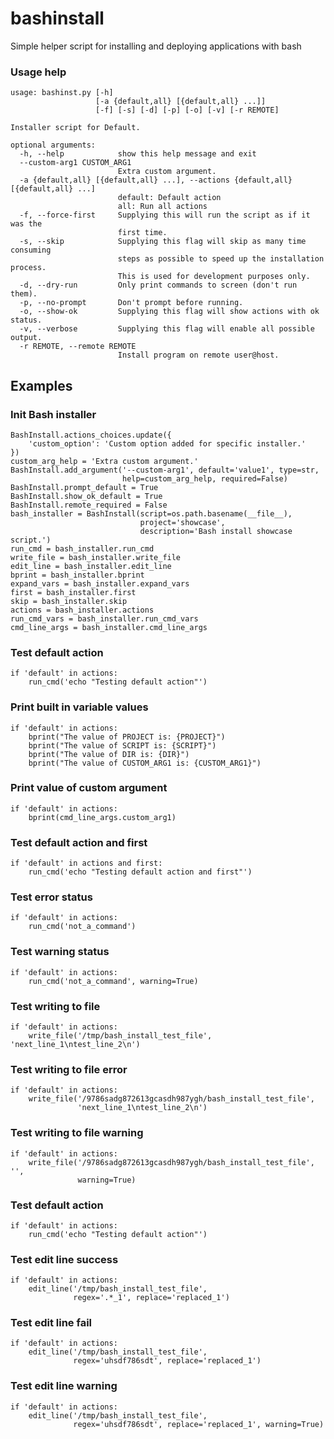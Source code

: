 # bashinstall
Simple helper script for installing and deploying applications with bash

### Usage help

```
usage: bashinst.py [-h]
                   [-a {default,all} [{default,all} ...]]
                   [-f] [-s] [-d] [-p] [-o] [-v] [-r REMOTE]

Installer script for Default.

optional arguments:
  -h, --help            show this help message and exit
  --custom-arg1 CUSTOM_ARG1
                        Extra custom argument.
  -a {default,all} [{default,all} ...], --actions {default,all} [{default,all} ...]
                        default: Default action
                        all: Run all actions
  -f, --force-first     Supplying this will run the script as if it was the 
                        first time.
  -s, --skip            Supplying this flag will skip as many time consuming 
                        steps as possible to speed up the installation process.
                        This is used for development purposes only.
  -d, --dry-run         Only print commands to screen (don't run them).
  -p, --no-prompt       Don't prompt before running.
  -o, --show-ok         Supplying this flag will show actions with ok status.
  -v, --verbose         Supplying this flag will enable all possible output.
  -r REMOTE, --remote REMOTE
                        Install program on remote user@host.
```

## Examples

### Init Bash installer
```
BashInstall.actions_choices.update({
    'custom_option': 'Custom option added for specific installer.'
})
custom_arg_help = 'Extra custom argument.'
BashInstall.add_argument('--custom-arg1', default='value1', type=str,
                         help=custom_arg_help, required=False)
BashInstall.prompt_default = True
BashInstall.show_ok_default = True
BashInstall.remote_required = False
bash_installer = BashInstall(script=os.path.basename(__file__),
                             project='showcase',
                             description='Bash install showcase script.')
run_cmd = bash_installer.run_cmd
write_file = bash_installer.write_file
edit_line = bash_installer.edit_line
bprint = bash_installer.bprint
expand_vars = bash_installer.expand_vars
first = bash_installer.first
skip = bash_installer.skip
actions = bash_installer.actions
run_cmd_vars = bash_installer.run_cmd_vars
cmd_line_args = bash_installer.cmd_line_args
```

### Test default action
```
if 'default' in actions:
    run_cmd('echo "Testing default action"')
```

### Print built in variable values
```
if 'default' in actions:
    bprint("The value of PROJECT is: {PROJECT}")
    bprint("The value of SCRIPT is: {SCRIPT}")
    bprint("The value of DIR is: {DIR}")
    bprint("The value of CUSTOM_ARG1 is: {CUSTOM_ARG1}")
```

### Print value of custom argument
```
if 'default' in actions:
    bprint(cmd_line_args.custom_arg1)
```

### Test default action and first
```
if 'default' in actions and first:
    run_cmd('echo "Testing default action and first"')
```

### Test error status
```
if 'default' in actions:
    run_cmd('not_a_command')
```

### Test warning status
```
if 'default' in actions:
    run_cmd('not_a_command', warning=True)
```

### Test writing to file
```
if 'default' in actions:
    write_file('/tmp/bash_install_test_file', 'next_line_1\ntest_line_2\n')
```

### Test writing to file error
```
if 'default' in actions:
    write_file('/9786sadg872613gcasdh987ygh/bash_install_test_file',
               'next_line_1\ntest_line_2\n')
```

### Test writing to file warning
```
if 'default' in actions:
    write_file('/9786sadg872613gcasdh987ygh/bash_install_test_file', '',
               warning=True)
```

### Test default action
```
if 'default' in actions:
    run_cmd('echo "Testing default action"')
```

### Test edit line success
```
if 'default' in actions:
    edit_line('/tmp/bash_install_test_file', 
              regex='.*_1', replace='replaced_1')
```

### Test edit line fail
```
if 'default' in actions:
    edit_line('/tmp/bash_install_test_file',
              regex='uhsdf786sdt', replace='replaced_1')
```

### Test edit line warning
```
if 'default' in actions:
    edit_line('/tmp/bash_install_test_file',
              regex='uhsdf786sdt', replace='replaced_1', warning=True)
```
